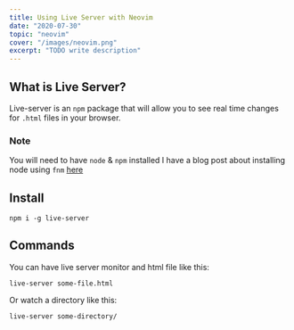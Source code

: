```yaml
---
title: Using Live Server with Neovim
date: "2020-07-30"
topic: "neovim"
cover: "/images/neovim.png"
excerpt: "TODO write description"
---
```


## What is Live Server?

Live-server is an `npm` package that will allow you to see real time changes for `.html` files in your browser.

### Note

You will need to have `node` & `npm` installed I have a blog post about installing node using `fnm` [here](https://www.chrisatmachine.com/Nodejs/02-Install-FNM/)

## Install

```
npm i -g live-server
```

## Commands

You can have live server monitor and html file like this:

```
live-server some-file.html
```

Or watch a directory like this:

```
live-server some-directory/
```

